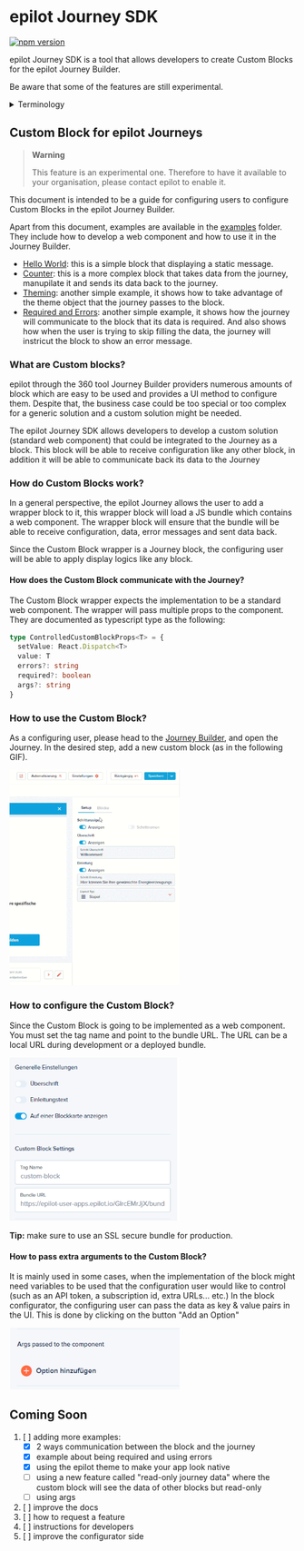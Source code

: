 # epilot Journey SDK
[![npm version](https://badge.fury.io/js/@epilot%2Fepilot-journey-sdk.svg)](https://www.npmjs.com/package/@epilot/epilot-journey-sdk)

epilot Journey SDK is a tool that allows developers to create Custom Blocks for the epilot Journey Builder.

Be aware that some of the features are still experimental.

<details>
  <summary>Terminology</summary>
  <p>
    <strong>Journey Builder:</strong> is a tool for building flexible Journeys in the 360 epilot platform.
  </p>
  <p>
    <strong>The configuring user:</strong> is a user of epilot 360 that has access to the tool Journey Builder.
  </p>
</details>

## Custom Block for epilot Journeys
> **Warning**
> 
> This feature is an experimental one. Therefore to have it available to your organisation, please contact epilot to enable it.

This document is intended to be a guide for configuring users to configure Custom Blocks in the epilot Journey Builder.

Apart from this document, examples are available in the [examples](./examples) folder. They include how to develop a web component and how to use it in the Journey Builder.
* [Hello World](./examples/hello-world-block): this is a simple block that displaying a static message.
* [Counter](./examples/counter-block): this is a more complex block that takes data from the journey, manupilate it and sends its data back to the journey.
* [Theming](./examples/theming): another simple example, it shows how to take advantage of the theme object that the journey passes to the block.
* [Required and Errors](./examples/required-errors-block): another simple example, it shows how the journey will communicate to the block that its data is required. And also shows how when the user is trying to skip filling the data, the journey will instricut the block to show an error message.

### What are Custom blocks?
epilot through the 360 tool Journey Builder providers numerous amounts of block which are easy to be used and provides a UI method to configure them. Despite that, the business case could be too special or too complex for a generic solution and a custom solution might be needed.

The epilot Journey SDK allows developers to develop a custom solution (standard web component) that could be integrated to the Journey as a block. This block will be able to receive configuration like any other block, in addition it will be able to communicate back its data to the Journey

### How do Custom Blocks work?
In a general perspective, the epilot Journey allows the user to add a wrapper block to it, this wrapper block will load a JS bundle which contains a web component. The wrapper block will ensure that the bundle will be able to receive configuration, data, error messages and sent data back.

Since the Custom Block wrapper is a Journey block, the configuring user will be able to apply display logics like any block.

#### How does the Custom Block communicate with the Journey?
The Custom Block wrapper expects the implementation to be a standard web component. The wrapper will pass multiple props to the component. They are documented as typescript type as the following:
```typescript
type ControlledCustomBlockProps<T> = {
  setValue: React.Dispatch<T>
  value: T
  errors?: string
  required?: boolean
  args?: string
}
```

### How to use the Custom Block?
As a configuring user, please head to the [Journey Builder](https://portal.epilot.cloud/app/entity/journey), and open the Journey.
In the desired step, add a new custom block (as in the following GIF).

<img src="./doc_assets/adding-custom-block.gif" width="300px" />

### How to configure the Custom Block?

Since the Custom Block is going to be implemented as a web component. You must set the tag name and point to the bundle URL. The URL can be a local URL during development or a deployed bundle.

<img src="./doc_assets/config-custom-block.png" width="300px" />

**Tip:** make sure to use an SSL secure bundle for production.

#### How to pass extra arguments to the Custom Block?
It is mainly used in some cases, when the implementation of the block might need variables to be used that the configuration user would like to control (such as an API token, a subscription id, extra URLs... etc.)
In the block configurator, the configuring user can pass the data as key & value pairs in the UI. This is done by clicking on the button "Add an Option"

<img src="./doc_assets/adding-args.png" width="300px" />

## Coming Soon
1. [ ] adding more examples:
    - [x] 2 ways communication between the block and the journey
    - [x] example about being required and using errors
    - [x] using the epilot theme to make your app look native
    - [ ] using a new feature called "read-only journey data" where the custom block will see the data of other blocks but read-only
    - [ ] using args
2. [ ] improve the docs
3. [ ] how to request a feature
4. [ ] instructions for developers
5. [ ] improve the configurator side
